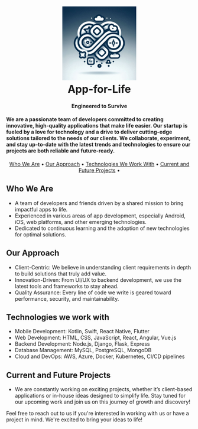 <h1 align="center">
  <br>
  <a><img src="https://github.com/App-for-Life-Master/App-for-Life-Master/blob/972b6f5fd75c266d9acaa68709437150839c484b/App-for-Life.png" width="200" alt="round-image"></a>
  <br>
  App-for-Life
  <br>
</h1>

<h4 align="center">Engineered to Survive</h4>

<h4 align="left">We are a passionate team of developers committed to creating innovative, high-quality applications that make life easier. Our startup is fueled by a love for technology and a drive to deliver cutting-edge solutions tailored to the needs of our clients. We collaborate, experiment, and stay up-to-date with the latest trends and technologies to ensure our projects are both reliable and future-ready.</h4>

<p align="center">
  <a href="#who-we-are">Who We Are</a> •
  <a href="#our-approach">Our Approach</a> •
  <a href="#technologies-we-work-with">Technologies We Work With</a> •
  <a href="#current-and-future-projects">Current and Future Projects</a> •
  </p>

## Who We Are

* A team of developers and friends driven by a shared mission to bring impactful apps to life.
* Experienced in various areas of app development, especially Android, iOS, web platforms, and other emerging technologies.
* Dedicated to continuous learning and the adoption of new technologies for optimal solutions.

## Our Approach

* Client-Centric: We believe in understanding client requirements in depth to build solutions that truly add value.
* Innovation-Driven: From UI/UX to backend development, we use the latest tools and frameworks to stay ahead.
* Quality Assurance: Every line of code we write is geared toward performance, security, and maintainability.

## Technologies we work with

* Mobile Development: Kotlin, Swift, React Native, Flutter
* Web Development: HTML, CSS, JavaScript, React, Angular, Vue.js
* Backend Development: Node.js, Django, Flask, Express
* Database Management: MySQL, PostgreSQL, MongoDB
* Cloud and DevOps: AWS, Azure, Docker, Kubernetes, CI/CD pipelines

## Current and Future Projects

* We are constantly working on exciting projects, whether it’s client-based applications or in-house ideas designed to simplify life. Stay tuned for our upcoming work and join us on this journey of growth and discovery!

Feel free to reach out to us if you're interested in working with us or have a project in mind. We're excited to bring your ideas to life!
